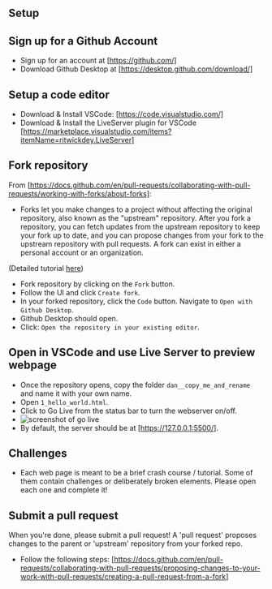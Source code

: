 ## Setup 

## Sign up for a Github Account
- Sign up for an account at [https://github.com/]
- Download Github Desktop at [https://desktop.github.com/download/]

## Setup a code editor
- Download & Install VSCode: [https://code.visualstudio.com/]
- Download & Install the LiveServer plugin for VSCode [https://marketplace.visualstudio.com/items?itemName=ritwickdey.LiveServer]

## Fork repository
From [https://docs.github.com/en/pull-requests/collaborating-with-pull-requests/working-with-forks/about-forks]:
- Forks let you make changes to a project without affecting the original repository, also known as the "upstream" repository. After you fork a repository, you can fetch updates from the upstream repository to keep your fork up to date, and you can propose changes from your fork to the upstream repository with pull requests. A fork can exist in either a personal account or an organization.

(Detailed tutorial [here](https://docs.github.com/en/pull-requests/collaborating-with-pull-requests/working-with-forks/fork-a-repo?tool=webui))
- Fork repository by clicking on the `Fork` button.
- Follow the UI and click `Create fork`.
- In your forked repository, click the `Code` button. Navigate to `Open with Github Desktop`.
- Github Desktop should open.
- Click: `Open the repository in your existing editor`.

## Open in VSCode and use Live Server to preview webpage

- Once the repository opens, copy the folder `dan__copy_me_and_rename` and name it with your own name.
- Open `1_hello_world.html`.
- Click to Go Live from the status bar to turn the webserver on/off.
- ![screenshot of go live](https://github.com/ritwickdey/vscode-live-server/raw/HEAD/images/Screenshot/vscode-live-server-statusbar-3.jpg)
- By default, the server should be at [https://127.0.0.1:5500/].

## Challenges

- Each web page is meant to be a brief crash course / tutorial. Some of them contain challenges or deliberately broken elements. Please open each one and complete it!

## Submit a pull request

When you're done, please submit a pull request! A 'pull request' proposes changes to the parent or 'upstream' repository from your forked repo.
- Follow the following steps: [https://docs.github.com/en/pull-requests/collaborating-with-pull-requests/proposing-changes-to-your-work-with-pull-requests/creating-a-pull-request-from-a-fork]

